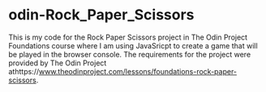 # odin-Rock_Paper_Scissors
This is my code for the Rock Paper Scissors project in The Odin Project Foundations course where I am using JavaSricpt to create a game that will be played in the browser console. The requirements for the project were provided by The Odin Project athttps://www.theodinproject.com/lessons/foundations-rock-paper-scissors.
